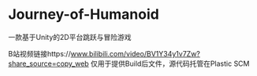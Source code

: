 # Journey-of-Humanoid
一款基于Unity的2D平台跳跃与冒险游戏

B站视频链接https://www.bilibili.com/video/BV1Y34y1v7Zw?share_source=copy_web
仅用于提供Build后文件，源代码托管在Plastic SCM
